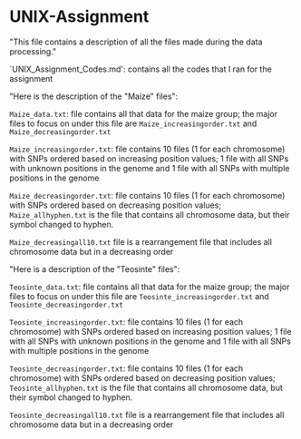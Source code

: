 # UNIX-Assignment

"This file contains a description of all the files made during the data processing."

`UNIX_Assignment_Codes.md': contains all the codes that I ran for the assignment

"Here is the description of the "Maize" files":

`Maize_data.txt`: file contains all that data for the maize group; the major files to focus on under this file are `Maize_increasingorder.txt` and `Maize_decreasingorder.txt`

`Maize_increasingorder.txt`: file contains 10 files (1 for each chromosome) with SNPs ordered based on increasing position values; 1 file with all SNPs with unknown positions in the genome and 1 file with all SNPs with multiple positions in the genome

`Maize_decreasingorder.txt`: file contains 10 files (1 for each chromosome) with SNPs ordered based on decreasing position values; `Maize_allhyphen.txt` is the file that contains all chromosome data, but their symbol changed to hyphen. 

`Maize_decreasingall10.txt` file is a rearrangement file that includes all chromosome data but in a decreasing order

"Here is a description of the "Teosinte" files":

`Teosinte_data.txt`: file contains all that data for the maize group; the major files to focus on under this file are `Teosinte_increasingorder.txt` and `Teosinte_decreasingorder.txt`

`Teosinte_increasingorder.txt`: file contains 10 files (1 for each chromosome) with SNPs ordered based on increasing position values; 1 file with all SNPs with unknown positions in the genome and 1 file with all SNPs with multiple positions in the genome

`Teosinte_decreasingorder.txt`: file contains 10 files (1 for each chromosome) with SNPs ordered based on decreasing position values; `Teosinte_allhyphen.txt` is the file that contains all chromosome data, but their symbol changed to hyphen.

`Teosinte_decreasingall10.txt` file is a rearrangement file that includes all chromosome data but in a decreasing order
